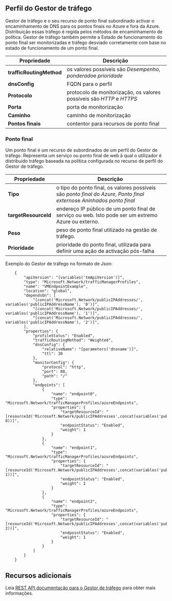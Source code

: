 ## <a name="traffic-manager-profile"></a>Perfil do Gestor de tráfego

Gestor de tráfego e o seu recurso de ponto final subordinado activar o encaminhamento de DNS para os pontos finais no Azure e fora da Azure. Distribuição essas tráfego é regida pelos métodos de encaminhamento de política. Gestor de tráfego também permite a Estado de funcionamento do ponto final ser monitorizadas e tráfego desviado corretamente com base no estado de funcionamento de um ponto final. 

| Propriedade | Descrição |
|---|---|
|**trafficRoutingMethod**| os valores possíveis são *Desempenho*, *ponderado*e *prioridade* | 
| **dnsConfig** | FQDN para o perfil | 
| **Protocolo** | protocolo de monitorização, os valores possíveis são *HTTP* e *HTTPS*|
| **Porta** | porta de monitorização |  
| **Caminho** | caminho de monitorização |
| **Pontos finais** |  contentor para recursos de ponto final | 

### <a name="endpoint"></a>Ponto final 

Um ponto final é um recurso de subordinados de um perfil do Gestor de tráfego. Representa um serviço ou ponto final de web à qual o utilizador é distribuído tráfego baseada na política configurada no recurso de perfil do Gestor de tráfego. 

| Propriedade | Descrição | 
|---|---| 
| **Tipo** |  o tipo do ponto final, os valores possíveis são *ponto final do Azure*, *Ponto final externos*e *Aninhados ponto final* | 
| **targetResourceId** |  endereço IP público de um ponto final de serviço ou web. Isto pode ser um extremo Azure ou externo. | 
| **Peso** | peso de ponto final utilizado na gestão de tráfego. | 
| **Prioridade** | prioridade do ponto final, utilizada para definir uma ação de activação pós-falha |

Exemplo do Gestor de tráfego no formato de Json: 


        {
            "apiVersion": "[variables('tmApiVersion')]",
            "type": "Microsoft.Network/trafficManagerProfiles",
            "name": "VMEndpointExample",
            "location": "global",
            "dependsOn": [
                "[concat('Microsoft.Network/publicIPAddresses/', variables('publicIPAddressName'), '0')]",
                "[concat('Microsoft.Network/publicIPAddresses/', variables('publicIPAddressName'), '1')]",
                "[concat('Microsoft.Network/publicIPAddresses/', variables('publicIPAddressName'), '2')]",
            ],
            "properties": {
                "profileStatus": "Enabled",
                "trafficRoutingMethod": "Weighted",
                "dnsConfig": {
                    "relativeName": "[parameters('dnsname')]",
                    "ttl": 30
                },
                "monitorConfig": {
                    "protocol": "http",
                    "port": 80,
                    "path": "/"
                },
                "endpoints": [
                    {
                        "name": "endpoint0",
                        "type": "Microsoft.Network/trafficManagerProfiles/azureEndpoints",
                        "properties": {
                            "targetResourceId": "[resourceId('Microsoft.Network/publicIPAddresses',concat(variables('publicIPAddressName'), 0))]",
                            "endpointStatus": "Enabled",
                            "weight": 1
                        }
                    },
                    {
                        "name": "endpoint1",
                        "type": "Microsoft.Network/trafficManagerProfiles/azureEndpoints",
                        "properties": {
                            "targetResourceId": "[resourceId('Microsoft.Network/publicIPAddresses',concat(variables('publicIPAddressName'), 1))]",
                            "endpointStatus": "Enabled",
                            "weight": 1
                        }
                    },
                    {
                        "name": "endpoint2",
                        "type": "Microsoft.Network/trafficManagerProfiles/azureEndpoints",
                        "properties": {
                            "targetResourceId": "[resourceId('Microsoft.Network/publicIPAddresses',concat(variables('publicIPAddressName'), 2))]",
                            "endpointStatus": "Enabled",
                            "weight": 1
                        }
                    }
                ]
            }
        }

 
## <a name="additional-resources"></a>Recursos adicionais

Leia [REST API documentação para o Gestor de tráfego](https://msdn.microsoft.com/library/azure/mt163664.aspx) para obter mais informações.
